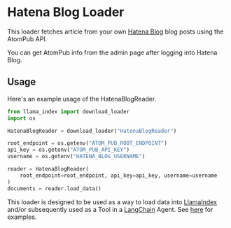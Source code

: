# Hatena Blog Loader

This loader fetches article from your own [Hatena Blog](https://hatenablog.com/) blog posts using the AtomPub API.

You can get AtomPub info from the admin page after logging into Hatena Blog.

## Usage

Here's an example usage of the HatenaBlogReader.

```python
from llama_index import download_loader
import os

HatenaBlogReader = download_loader("HatenaBlogReader")

root_endpoint = os.getenv("ATOM_PUB_ROOT_ENDPOINT")
api_key = os.getenv("ATOM_PUB_API_KEY")
username = os.getenv("HATENA_BLOG_USERNAME")

reader = HatenaBlogReader(
    root_endpoint=root_endpoint, api_key=api_key, username=username
)
documents = reader.load_data()
```

This loader is designed to be used as a way to load data into [LlamaIndex](https://github.com/run-llama/llama_index/tree/main/llama_index) and/or subsequently used as a Tool in a [LangChain](https://github.com/hwchase17/langchain) Agent. See [here](https://github.com/emptycrown/llama-hub/tree/main) for examples.
